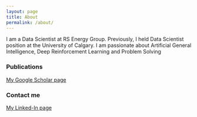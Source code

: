 ```yaml
---
layout: page
title: About
permalink: /about/
---
```


I am a Data Scientist at RS Energy Group. Previously, I held Data Scientist position at the University of Calgary. I am passionate about Artificial General Intelligence, Deep Reinforcement Learning and Problem Solving

### Publications
[My Google Scholar page](https://scholar.google.com/citations?user=ECAHt00AAAAJ&hl=en)

### Contact me

[My Linked-In page](https://www.linkedin.com/in/monir1/)
